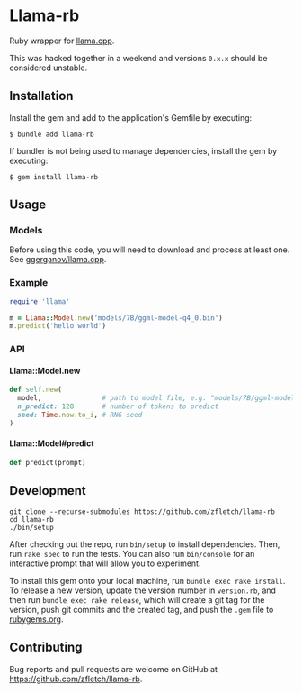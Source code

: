# Llama-rb

Ruby wrapper for
[llama.cpp](https://github.com/ggerganov/llama.cpp).

This was hacked together in a weekend and versions `0.x.x` should be considered unstable. 

## Installation

Install the gem and add to the application's Gemfile by executing:

```
$ bundle add llama-rb
```

If bundler is not being used to manage dependencies, install the gem by executing:

```
$ gem install llama-rb
```

## Usage

### Models

Before using this code, you will need to download and process at least one. See
[ggerganov/llama.cpp](https://github.com/ggerganov/llama.cpp#obtaining-and-verifying-the-facebook-llama-original-model-and-stanford-alpaca-model-data).

### Example

```ruby
require 'llama'

m = Llama::Model.new('models/7B/ggml-model-q4_0.bin')
m.predict('hello world')
```

### API

#### Llama::Model.new

```ruby
def self.new(
  model,               # path to model file, e.g. "models/7B/ggml-model-q4_0.bin"
  n_predict: 128       # number of tokens to predict
  seed: Time.now.to_i, # RNG seed
)
```

#### Llama::Model#predict

```ruby
def predict(prompt)
```

## Development

```
git clone --recurse-submodules https://github.com/zfletch/llama-rb
cd llama-rb
./bin/setup
```

After checking out the repo, run `bin/setup` to install dependencies.
Then, run `rake spec` to run the tests.
You can also run `bin/console` for an interactive prompt that will allow you to experiment.

To install this gem onto your local machine, run `bundle exec rake install`.
To release a new version, update the version number in `version.rb`, and then run
`bundle exec rake release`, which will create a git tag for the version, push git
commits and the created tag, and push the `.gem` file to [rubygems.org](https://rubygems.org).

## Contributing

Bug reports and pull requests are welcome on GitHub at https://github.com/zfletch/llama-rb.
